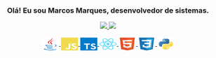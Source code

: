 <div align="center"><h3>Olá! Eu sou Marcos Marques, desenvolvedor de sistemas.</h3></div>

<div align="center">
  <a href="https://github.com/integriz">
  <img height="180em" src="https://github-readme-stats.vercel.app/api?username=integriz&show_icons=true&include_all_commits=true&count_private=true"/>
  <img height="180em" src="https://github-readme-stats.vercel.app/api/top-langs/?username=integriz&layout=compact&langs_count=7"/>
</div>
  
<div align="center" style="display: inline_block"><br>
  <img align="center" alt="MM-Java" height="30" width="40" src="https://raw.githubusercontent.com/devicons/devicon/master/icons/java/java-original.svg">
  <img align="center" alt="MM-Js" height="30" width="40" src="https://raw.githubusercontent.com/devicons/devicon/master/icons/javascript/javascript-plain.svg">
  <img align="center" alt="MM-Ts" height="30" width="40" src="https://raw.githubusercontent.com/devicons/devicon/master/icons/typescript/typescript-plain.svg">
  <img align="center" alt="MM-React" height="30" width="40" src="https://raw.githubusercontent.com/devicons/devicon/master/icons/react/react-original.svg">
  <img align="center" alt="MM-HTML" height="30" width="40" src="https://raw.githubusercontent.com/devicons/devicon/master/icons/html5/html5-original.svg">
  <img align="center" alt="MM-CSS" height="30" width="40" src="https://raw.githubusercontent.com/devicons/devicon/master/icons/css3/css3-original.svg">
  <img align="center" alt="MM-Python" height="30" width="40" src="https://raw.githubusercontent.com/devicons/devicon/master/icons/python/python-original.svg">
</div>
  
 
 
